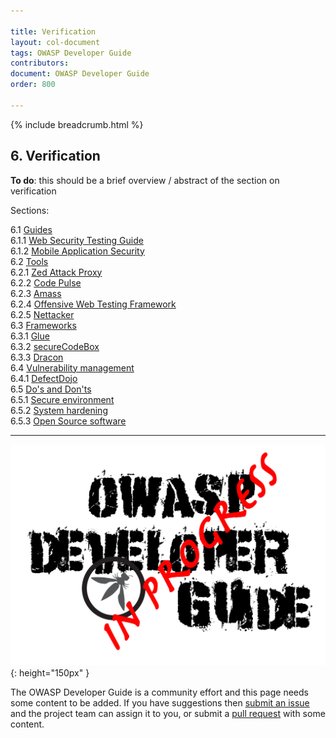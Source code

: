 ```yaml
---

title: Verification
layout: col-document
tags: OWASP Developer Guide
contributors:
document: OWASP Developer Guide
order: 800

---
```


{% include breadcrumb.html %}

## 6. Verification

**To do**: this should be a brief overview / abstract of the section on verification

Sections:

6.1 [Guides](01-guides/toc.md)  
6.1.1 [Web Security Testing Guide](01-guides/01-wstg.md)  
6.1.2 [Mobile Application Security](01-guides/02-mas.md)  
6.2 [Tools](02-tools/toc.md)  
6.2.1 [Zed Attack Proxy](02-tools/01-zap.md)  
6.2.2 [Code Pulse](02-tools/02-code-pulse.md)  
6.2.3 [Amass](02-tools/03-amass.md)  
6.2.4 [Offensive Web Testing Framework](02-tools/04-owtf.md)  
6.2.5 [Nettacker](02-tools/05-nettacker.md)  
6.3 [Frameworks](03-frameworks/toc.md)  
6.3.1 [Glue](03-frameworks/01-glue.md)  
6.3.2 [secureCodeBox](03-frameworks/02-secure-codebox.md)  
6.3.3 [Dracon](03-frameworks/03-dracon.md)  
6.4 [Vulnerability management](04-vulnerability-management/toc.md)  
6.4.1 [DefectDojo](04-vulnerability-management/01-defectdojo.md)  
6.5 [Do's and Don'ts](05-dos-donts/toc.md)  
6.5.1 [Secure environment](05-dos-donts/01-secure-environment.md)  
6.5.2 [System hardening](05-dos-donts/02-system-hardening.md)  
6.5.3 [Open Source software](05-dos-donts/03-open-source-software.md)  

----

![Developer Guide](../assets/images/dg_wip.png "OWASP Developer Guide"){: height="150px" }

The OWASP Developer Guide is a community effort and this page needs some content to be added.
If you have suggestions then [submit an issue][issue0800] and the project team can assign it to you,
or submit a [pull request][pr] with some content.

[issue0800]: https://github.com/OWASP/www-project-developer-guide/issues/new?labels=enhancement&template=request.md&title=Update:%2008-verification/00-toc
[pr]: https://github.com/OWASP/www-project-developer-guide/pulls
